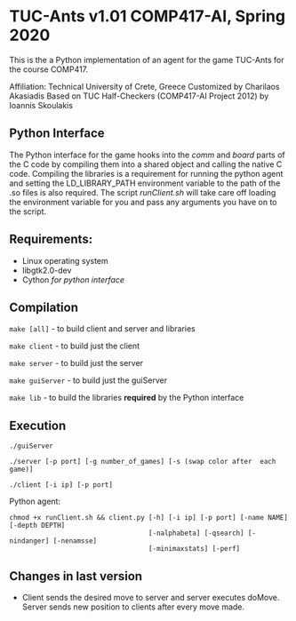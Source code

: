 ﻿# TUC-Ants v1.01 COMP417-AI, Spring 2020
This is the a Python implementation of an agent for the game TUC-Ants for the course COMP417. 

Affiliation: Technical University of Crete, Greece
Customized by Charilaos Akasiadis
Based on TUC Half-Checkers (COMP417-AI Project 2012)
by Ioannis Skoulakis

## Python Interface
The Python interface for the game hooks into the *comm* and *board* parts of the C code by 
compiling them into a shared object and calling the native C code. Compiling the libraries 
is a requirement for running the python agent and setting the LD_LIBRARY_PATH environment variable
to the path of the .so files is also required. The script *runClient.sh* will take care off 
loading the environment variable for you and pass any arguments you have on to the script.


## Requirements:

* Linux operating system
* libgtk2.0-dev
* Cython *for python interface*

## Compilation

`make [all]`  - to build client and server and libraries

`make client` - to build just the client

`make server` - to build just the server

`make guiServer` - to build just the guiServer

`make lib` - to build the libraries **required** by the Python interface

## Execution

`./guiServer`

`./server [-p port] [-g number_of_games] [-s (swap color after 
						   each game)]`
						   
`./client [-i ip] [-p port]`

Python agent:

```
chmod +x runClient.sh && client.py [-h] [-i ip] [-p port] [-name NAME] [-depth DEPTH]
                                   [-nalphabeta] [-qsearch] [-nindanger] [-nenamsse]
                                   [-minimaxstats] [-perf]
```
## Changes in last version

* Client sends the desired move to server and server 
	 executes doMove. Server sends new position to clients
	 after every move made.

